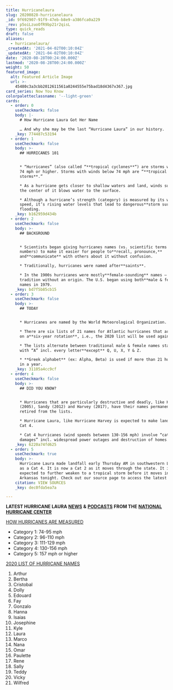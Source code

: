 ```yaml
---
title: Hurricanelaura
slug: 20200828-hurricanelaura
_id: 9f692907-91f9-47eb-b8e9-a386fca0a229
_rev: p5oiLzuoOfR9bp21r2qisL
type: quick_reads
draft: false
aliases:
  - hurricanelaura/
_createdAt: '2021-04-02T00:10:04Z'
_updatedAt: '2021-04-02T00:10:04Z'
date: '2020-08-28T00:24:00.000Z'
lastmod: '2020-08-28T00:24:00.000Z'
weight: 50
featured_image:
  alt: Featured Article Image
  url: >-
    45480c3a3cbb2012611561a0244555e75bad18d4367x367.jpg
card_series: Now You Know
colorpaletteclassname: '--light-green'
cards:
  - order: 0
    useCheckmark: false
    body: |-
      # How Hurricane Laura Got Her Name

      … And why she may be the last “Hurricane Laura” in our history.
    _key: 774487c53194
  - order: 1
    useCheckmark: false
    body: >-
      ## HURRICANES 101


      * “Hurricanes” (also called “**tropical cyclones**“) are storms with winds
      74 mph or higher. Storms with winds below 74 mph are “**tropical
      storms**.”

      * As a hurricane gets closer to shallow waters and land, winds surrounding
      the center of it blows water to the surface.

      * Although a hurricane’s strength (category) is measured by its wind
      speed, it’s rising water levels that lead to dangerous**storm surges** &
      flooding.
    _key: b162959d434b
  - order: 2
    useCheckmark: false
    body: >-
      ## BACKGROUND


      * Scientists began giving hurricanes names (vs. scientific terms or
      numbers) to make it easier for people to**recall, pronounce,**
      and**communicate** with others about it without confusion.

      * Traditionally, hurricanes were named after**saints**.

      * In the 1900s hurricanes were mostly**female-sounding** names – a
      tradition without an origin. The U.S. began using both**male & female**
      names in 1979.
    _key: bd7f5b85cb15
  - order: 3
    useCheckmark: false
    body: >-
      ## TODAY


      * Hurricanes are named by the World Meteorological Organization.

      * There are six lists of 21 names for Atlantic hurricanes that are reused
      on a**six-year rotation**, i.e., the 2020 list will be used again in 2026.

      * The lists alternate between traditional male & female names starting
      with “A” incl. every letter**except** Q, U, X, Y & Z.

      * **Greek alphabet** (ex: Alpha, Beta) is used if more than 21 hurricanes
      in a year.
    _key: 31105a4cc9cf
  - order: 4
    useCheckmark: false
    body: >-
      ## DID YOU KNOW?


      * Hurricanes that are particularly destructive and deadly, like Katrina
      (2005), Sandy (2012) and Harvey (2017), have their names permanently
      retired from the lists.

      * Hurricane Laura, like Hurricane Harvey is expected to make landfall as a
      Cat 4.

      * Cat 4 hurricanes (wind speeds between 130-156 mph) involve “catastrophic
      damages” incl. widespread power outages and destruction of homes.
    _key: 6220a74fd625
  - order: 5
    useCheckmark: true
    body: >-
      Hurricane Laura made landfall early Thursday AM in southwestern Louisiana
      as a Cat 4. It is now a Cat 2 as it moves through the state. It is
      expected to further weaken to a tropical storm before it moves into
      Arkansas tonight. Check out our source page to access the latest news.
    citation: VIEW SOURCES
    _key: dec0fda5ea7a

---
```

**LATEST HURRICANE LAURA** [**NEWS**](https://www.nhc.noaa.gov/#Laura) **&** [**PODCASTS**](https://www.nhc.noaa.gov/audio/) **FROM THE** [**NATIONAL HURRICANE CENTER**](https://twitter.com/NHC_Atlantic)

[HOW HURRICANES ARE MEASURED](https://www.nhc.noaa.gov/aboutsshws.php)

* Category 1: 74-95 mph
* Category 2: 96-110 mph
* Category 3: 111-129 mph
* Category 4: 130-156 mph
* Category 5: 157 mph or higher

[2020 LIST OF HURRICANE NAMES](https://www.nhc.noaa.gov/aboutnames.shtml#atl)

1. Arthur
2. Bertha
3. Cristobal
4. Dolly
5. Edouard
6. Fay
7. Gonzalo
8. Hanna
9. Isaias
10. Josephine
11. Kyle
12. Laura
13. Marco
14. Nana
15. Omar
16. Paulette
17. Rene
18. Sally
19. Teddy
20. Vicky
21. Wilfred